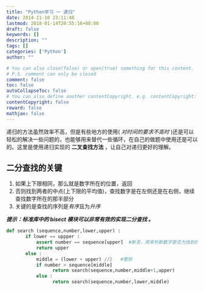 ```yaml
---
title: "Python学习 一 递归"
date: 2014-11-10 23:11:48
lastmod: 2018-01-14T20:55:16+08:00
draft: false
keywords: []
description: ""
tags: []
categories: ['Python']
author: ""

# You can also close(false) or open(true) something for this content.
# P.S. comment can only be closed
comment: false
toc: false
autoCollapseToc: false
# You can also define another contentCopyright. e.g. contentCopyright: "This is another copyright."
contentCopyright: false
reward: false
mathjax: false
---
```


 递归的方法虽然效率不高，但是有些地方的使用( *对时间的要求不高时* )还是可以轻松的解决一些问题的，也能够用来替代一些循环，在自己的做题中使用还是可以的。这里是使用递归实现的 **二叉查找方法** ，让自己对递归更好的理解。
<!--more-->

## 二分查找的关键
   1. 如果上下限相同，那么就是数字所在的位置，返回
   2. 否则找到两者的中点(上下限的平均值)，查找数字是在左侧还是在右侧，继续查找数字所在的那半部分
   3. 关键的是查找的序列是*有序*且为*升序*

***提示：标准库中的 bisect 模块可以非常有效的实现二分查找 。***

``` python
def search (sequence,number,lower,upper) :
       if lower == uppper :
           assert number == sequence[upper]  #断言，用来判断数字是否为找到的数，否的话引起一个错误
           return upper
       else :
           middle = (lower + upper) //2   #整除
           if number > sequence[middle]
                 return search(sequence,number,middle+1,upper)
           else :
                 return search(sequence,number,lower,middle)
```
